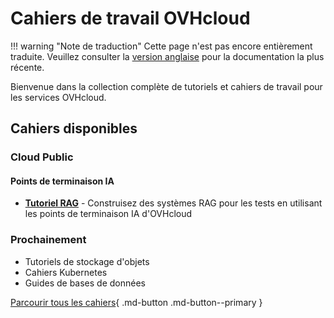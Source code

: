 # Cahiers de travail OVHcloud

!!! warning "Note de traduction"
    Cette page n'est pas encore entièrement traduite. Veuillez consulter la [version anglaise](/ovhcloud-workbooks/en/) pour la documentation la plus récente.

Bienvenue dans la collection complète de tutoriels et cahiers de travail pour les services OVHcloud.

## Cahiers disponibles

### Cloud Public

#### Points de terminaison IA
- [**Tutoriel RAG**](/ovhcloud-workbooks/en/public-cloud/ai-endpoints/rag-tutorial/) - Construisez des systèmes RAG pour les tests en utilisant les points de terminaison IA d'OVHcloud

### Prochainement
- Tutoriels de stockage d'objets
- Cahiers Kubernetes
- Guides de bases de données

[Parcourir tous les cahiers](/ovhcloud-workbooks/en/public-cloud/){ .md-button .md-button--primary }
